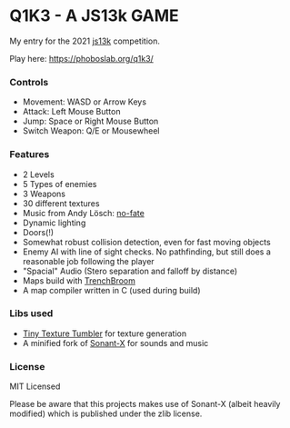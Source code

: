 # Q1K3 - A JS13k GAME

My entry for the 2021 [js13k](https://js13kgames.com/) competition.

Play here: https://phoboslab.org/q1k3/

### Controls
- Movement: WASD or Arrow Keys
- Attack: Left Mouse Button
- Jump: Space or Right Mouse Button
- Switch Weapon: Q/E or Mousewheel

### Features
- 2 Levels
- 5 Types of enemies
- 3 Weapons
- 30 different textures
- Music from Andy Lösch: [no-fate](http://no-fate.net/)
- Dynamic lighting
- Doors(!)
- Somewhat robust collision detection, even for fast moving objects
- Enemy AI with line of sight checks. No pathfinding, but still does a reasonable job following the player
- "Spacial" Audio (Stero separation and falloff by distance)
- Maps build with [TrenchBroom](https://trenchbroom.github.io/)
- A map compiler written in C (used during build)

### Libs used
- [Tiny Texture Tumbler](https://github.com/phoboslab/ttt) for texture generation
- A minified fork of [Sonant-X](https://github.com/nicolas-van/sonant-x) for sounds and music


### License
MIT Licensed

Please be aware that this projects makes use of Sonant-X (albeit heavily modified) 
which is published under the zlib license.
